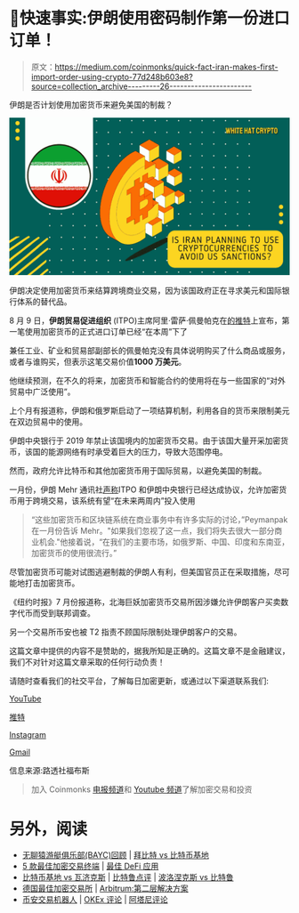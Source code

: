 # 🚨快速事实:伊朗使用密码制作第一份进口订单！

> 原文：<https://medium.com/coinmonks/quick-fact-iran-makes-first-import-order-using-crypto-77d248b603e8?source=collection_archive---------26----------------------->

伊朗是否计划使用加密货币来避免美国的制裁？

![](img/7c6af34c956497e2cb04ee12f9d8aecb.png)

伊朗决定使用加密货币来结算跨境商业交易，因为该国政府正在寻求美元和国际银行体系的替代品。

8 月 9 日，**伊朗贸易促进组织** (ITPO)主席阿里·雷萨·佩曼帕克在[的推特](https://twitter.com/peymanpak_ir/status/1556927239907835904)上宣布，第一笔使用加密货币的正式进口订单已经“在本周”下了

兼任工业、矿业和贸易部副部长的佩曼帕克没有具体说明购买了什么商品或服务，或者与谁购买，但表示这笔交易价值**1000 万美元**。

他继续预测，在不久的将来，加密货币和智能合约的使用将在与一些国家的“对外贸易中广泛使用”。

上个月有报道称，伊朗和俄罗斯启动了一项结算机制，利用各自的货币来限制美元在双边贸易中的使用。

伊朗中央银行于 2019 年禁止该国境内的加密货币交易。由于该国大量开采加密货币，该国的能源网络有时承受着巨大的压力，导致大范围停电。

然而，政府允许比特币和其他加密货币用于国际贸易，以避免美国的制裁。

一月份，伊朗 Mehr 通讯社[声称](https://www.mehrnews.com/news/5396149/%D8%A7%D8%B3%D8%AA%D9%81%D8%A7%D8%AF%D9%87-%D8%A7%D8%B2-%D8%B1%D9%85%D8%B2%D8%A7%D8%B1%D8%B2%D9%87%D8%A7-%D8%AF%D8%B1-%D8%AA%D8%AC%D8%A7%D8%B1%D8%AA-%D8%A8%DB%8C%D9%86-%D8%A7%D9%84%D9%85%D9%84%D9%84-%D8%AA%D8%A7-%D8%AF%D9%88-%D9%87%D9%81%D8%AA%D9%87-%D8%A2%DB%8C%D9%86%D8%AF%D9%87)ITPO 和伊朗中央银行已经达成协议，允许加密货币用于跨境交易，该系统有望“在未来两周内”投入使用

> “这些加密货币和区块链系统在商业事务中有许多实际的讨论，”Peymanpak 在一月份告诉 Mehr。"如果我们忽视了这一点，我们将失去很大一部分商业机会."他接着说，“在我们的主要市场，如俄罗斯、中国、印度和东南亚，加密货币的使用很流行。”

尽管加密货币可能对试图逃避制裁的伊朗人有利，但美国官员正在采取措施，尽可能地打击加密货币。

《纽约时报》7 月份报道称，北海巨妖加密货币交易所因涉嫌允许伊朗客户买卖数字代币而受到联邦调查。

另一个交易所币安也被 T2 指责不顾国际限制处理伊朗客户的交易。

这篇文章中提供的内容不是赞助的，据我所知是正确的。这篇文章不是金融建议，我们不对针对这篇文章采取的任何行动负责！

请随时查看我们的社交平台，了解每日加密更新，或通过以下渠道联系我们:

[YouTube](https://www.youtube.com/channel/UCjfinzatswbVaRd89zn5kJQ/featured)

[推特](https://twitter.com/whitehatcrypto)

[Instagram](https://instagram.com/white.hatcrypto?igshid=YmMyMTA2M2Y=)

[Gmail](http://cryptowhitehat@gmail.com/)

信息来源:路透社福布斯

> 加入 Coinmonks [电报频道](https://t.me/coincodecap)和 [Youtube 频道](https://www.youtube.com/c/coinmonks/videos)了解加密交易和投资

# 另外，阅读

*   [无聊猿游艇俱乐部(BAYC)回顾](https://coincodecap.com/bored-ape-yacht-club-bayc-review) | [拜比特 vs 比特币基地](https://coincodecap.com/bybit-vs-coinbase)
*   [5 款最佳加密交易终端](https://coincodecap.com/crypto-trading-terminals) | [最佳 DeFi 应用](https://coincodecap.com/best-defi-apps)
*   [比特币基地 vs 瓦济克斯](https://coincodecap.com/coinbase-vs-wazirx) | [比特鲁点评](https://coincodecap.com/bitrue-review) | [波洛涅克斯 vs 比特鲁](https://coincodecap.com/poloniex-vs-bittrex)
*   [德国最佳加密交易所](https://coincodecap.com/crypto-exchanges-in-germany) | [Arbitrum:第二层解决方案](https://coincodecap.com/arbitrum)
*   [币安交易机器人](/coinmonks/binance-trading-bots-d0d57bb62c4c) | [OKEx 评论](/coinmonks/okex-review-6b369304110f) | [阿塔尼评论](https://coincodecap.com/atani-review)